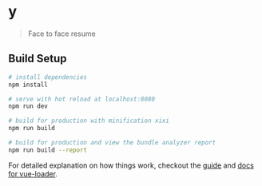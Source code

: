# y

> Face to face resume

## Build Setup

``` bash
# install dependencies
npm install

# serve with hot reload at localhost:8080
npm run dev

# build for production with minification xixi
npm run build

# build for production and view the bundle analyzer report
npm run build --report
```

For detailed explanation on how things work, checkout the [guide](http://vuejs-templates.github.io/webpack/) and [docs for vue-loader](http://vuejs.github.io/vue-loader).
